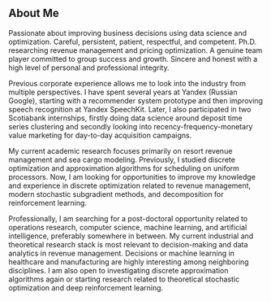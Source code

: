 ## About Me

Passionate about improving business decisions using data science and optimization. Careful, persistent, patient, respectful, and competent. Ph.D. researching revenue management and pricing optimization. A genuine team player committed to group success and growth. Sincere and honest with a high level of personal and professional integrity.
 
Previous corporate experience allows me to look into the industry from multiple perspectives. I have spent several years at Yandex (Russian Google), starting with a recommender system prototype and then improving speech recognition at Yandex SpeechKit. Later, I also participated in two Scotiabank internships, firstly doing data science around deposit time series clustering and secondly looking into recency-frequency-monetary value marketing for day-to-day acquisition campaigns.
 
My current academic research focuses primarily on resort revenue management and sea cargo modeling. Previously, I studied discrete optimization and approximation algorithms for scheduling on uniform processors. Now, I am looking for opportunities to improve my knowledge and experience in discrete optimization related to revenue management, modern stochastic subgradient methods, and decomposition for reinforcement learning.

Professionally, I am searching for a post-doctoral opportunity related to operations research, computer science, machine learning, and artificial intelligence, preferably somewhere in between. My current industrial and theoretical research stack is most relevant to decision-making and data analytics in revenue management. Decisions or machine learning in healthcare and manufacturing are highly interesting among neighboring disciplines. I am also open to investigating discrete approximation algorithms again or starting research related to theoretical stochastic optimization and deep reinforcement learning. 

